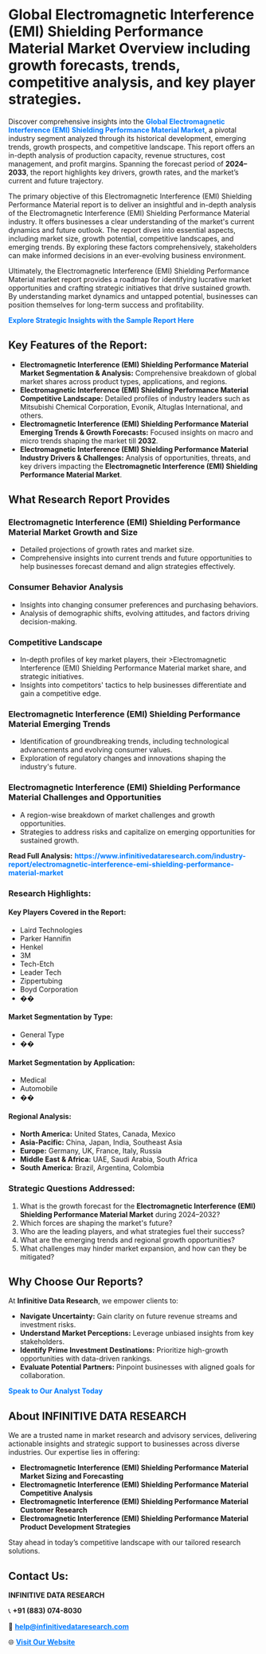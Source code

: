 <h1>Global Electromagnetic Interference (EMI) Shielding Performance Material Market Overview including growth forecasts, trends, competitive analysis, and key player strategies.</h1>
<p>
Discover comprehensive insights into the 
<a href="https://www.infinitivedataresearch.com/industry-report/electromagnetic-interference-emi-shielding-performance-material-market" rel="dofollow" style="color: #007BFF; text-decoration: none;"><strong>Global Electromagnetic Interference (EMI) Shielding Performance Material Market</strong></a>, a pivotal industry segment analyzed through its historical development, emerging trends, growth prospects, and competitive landscape. This report offers an in-depth analysis of production capacity, revenue structures, cost management, and profit margins. Spanning the forecast period of <strong>2024–2033</strong>, the report highlights key drivers, growth rates, and the market’s current and future trajectory.
</p>
<p>
The primary objective of this Electromagnetic Interference (EMI) Shielding Performance Material report is to deliver an insightful and in-depth analysis of the Electromagnetic Interference (EMI) Shielding Performance Material industry. It offers businesses a clear understanding of the market's current dynamics and future outlook. The report dives into essential aspects, including market size, growth potential, competitive landscapes, and emerging trends. By exploring these factors comprehensively, stakeholders can make informed decisions in an ever-evolving business environment.
</p>
<p>
Ultimately, the Electromagnetic Interference (EMI) Shielding Performance Material market report provides a roadmap for identifying lucrative market opportunities and crafting strategic initiatives that drive sustained growth. By understanding market dynamics and untapped potential, businesses can position themselves for long-term success and profitability.
</p>
<p>
<a href="https://www.infinitivedataresearch.com/request-sample/reportId=108249" style="color: #007BFF; text-decoration: none;"><strong>Explore Strategic Insights with the Sample Report Here</strong></a>
</p>

<h2>Key Features of the Report:</h2>
<ul>
<li><strong>Electromagnetic Interference (EMI) Shielding Performance Material Market Segmentation & Analysis:</strong> Comprehensive breakdown of global market shares across product types, applications, and regions.</li>
<li><strong>Electromagnetic Interference (EMI) Shielding Performance Material Competitive Landscape:</strong> Detailed profiles of industry leaders such as Mitsubishi Chemical Corporation, Evonik, Altuglas International, and others.</li>
<li><strong>Electromagnetic Interference (EMI) Shielding Performance Material Emerging Trends & Growth Forecasts:</strong> Focused insights on macro and micro trends shaping the market till <strong>2032</strong>.</li>
<li><strong>Electromagnetic Interference (EMI) Shielding Performance Material Industry Drivers & Challenges:</strong> Analysis of opportunities, threats, and key drivers impacting the <strong>Electromagnetic Interference (EMI) Shielding Performance Material Market</strong>.</li>
</ul>

<h2>What Research Report Provides</h2>
<h3>Electromagnetic Interference (EMI) Shielding Performance Material Market Growth and Size</h3>
<ul>
<li>Detailed projections of growth rates and market size.</li>
<li>Comprehensive insights into current trends and future opportunities to help businesses forecast demand and align strategies effectively.</li>
</ul>

<h3>Consumer Behavior Analysis</h3>
<ul>
<li>Insights into changing consumer preferences and purchasing behaviors.</li>
<li>Analysis of demographic shifts, evolving attitudes, and factors driving decision-making.</li>
</ul>

<h3>Competitive Landscape</h3>
<ul>
<li>In-depth profiles of key market players, their >Electromagnetic Interference (EMI) Shielding Performance Material market share, and strategic initiatives.</li>
<li>Insights into competitors' tactics to help businesses differentiate and gain a competitive edge.</li>
</ul>

<h3>Electromagnetic Interference (EMI) Shielding Performance Material Emerging Trends</h3>
<ul>
<li>Identification of groundbreaking trends, including technological advancements and evolving consumer values.</li>
<li>Exploration of regulatory changes and innovations shaping the industry's future.</li>
</ul>

<h3>Electromagnetic Interference (EMI) Shielding Performance Material Challenges and Opportunities</h3>
<ul>
<li>A region-wise breakdown of market challenges and growth opportunities.</li>
<li>Strategies to address risks and capitalize on emerging opportunities for sustained growth.</li>
</ul>
<p><strong>Read Full Analysis:</strong> <a href="https://www.infinitivedataresearch.com/industry-report/electromagnetic-interference-emi-shielding-performance-material-market" rel="dofollow" style="color: #007BFF; text-decoration: none;"><strong>https://www.infinitivedataresearch.com/industry-report/electromagnetic-interference-emi-shielding-performance-material-market</strong></a></p>
<h3>Research Highlights:</h3>
<h4>Key Players Covered in the Report:</h4>
<ul><li>Laird Technologies</li><li>Parker Hannifin</li><li>Henkel</li><li>3M</li><li>Tech-Etch</li><li>Leader Tech</li><li>Zippertubing</li><li>Boyd Corporation</li><li>��</li></ul>
<h4>Market Segmentation by Type:</h4>
<ul><li>General Type</li><li>��</li></ul>
<h4>Market Segmentation by Application:</h4>
<ul><li>Medical</li><li>Automobile</li><li>��</li></ul>

<h4>Regional Analysis:</h4>
<ul>
<li><strong>North America:</strong> United States, Canada, Mexico</li>
<li><strong>Asia-Pacific:</strong> China, Japan, India, Southeast Asia</li>
<li><strong>Europe:</strong> Germany, UK, France, Italy, Russia</li>
<li><strong>Middle East & Africa:</strong> UAE, Saudi Arabia, South Africa</li>
<li><strong>South America:</strong> Brazil, Argentina, Colombia</li>
</ul>

<h3>Strategic Questions Addressed:</h3>
<ol>
<li>What is the growth forecast for the <strong>Electromagnetic Interference (EMI) Shielding Performance Material Market</strong> during 2024–2032?</li>
<li>Which forces are shaping the market's future?</li>
<li>Who are the leading players, and what strategies fuel their success?</li>
<li>What are the emerging trends and regional growth opportunities?</li>
<li>What challenges may hinder market expansion, and how can they be mitigated?</li>
</ol>

<h2>Why Choose Our Reports?</h2>
<p>At <strong>Infinitive Data Research</strong>, we empower clients to:</p>
<ul>
<li><strong>Navigate Uncertainty:</strong> Gain clarity on future revenue streams and investment risks.</li>
<li><strong>Understand Market Perceptions:</strong> Leverage unbiased insights from key stakeholders.</li>
<li><strong>Identify Prime Investment Destinations:</strong> Prioritize high-growth opportunities with data-driven rankings.</li>
<li><strong>Evaluate Potential Partners:</strong> Pinpoint businesses with aligned goals for collaboration.</li>
</ul>
<p><a href="https://www.infinitivedataresearch.com/industry-report/electromagnetic-interference-emi-shielding-performance-material-market" rel="dofollow" style="color: #007BFF; text-decoration: none;"><strong>Speak to Our Analyst Today</strong></a></p>

<h2>About INFINITIVE DATA RESEARCH</h2>
<p>We are a trusted name in market research and advisory services, delivering actionable insights and strategic support to businesses across diverse industries. Our expertise lies in offering:</p>
<ul>
<li><strong>Electromagnetic Interference (EMI) Shielding Performance Material Market Sizing and Forecasting</strong></li>
<li><strong>Electromagnetic Interference (EMI) Shielding Performance Material Competitive Analysis</strong></li>
<li><strong>Electromagnetic Interference (EMI) Shielding Performance Material Customer Research</strong></li>
<li><strong>Electromagnetic Interference (EMI) Shielding Performance Material Product Development Strategies</strong></li>
</ul>
<p>Stay ahead in today’s competitive landscape with our tailored research solutions.</p>

<h2>Contact Us:</h2>
<p><strong>INFINITIVE DATA RESEARCH</strong></p>
<p>📞 <strong>+91 (883) 074-8030</strong></p>
<p>📧 <strong><a href="mailto:help@infinitivedataresearch.com" style="color: #007BFF;">help@infinitivedataresearch.com</a></strong></p>
<p>🌐 <strong><a href="https://www.infinitivedataresearch.com" rel="dofollow" style="color: #007BFF;">Visit Our Website</a></strong></p>